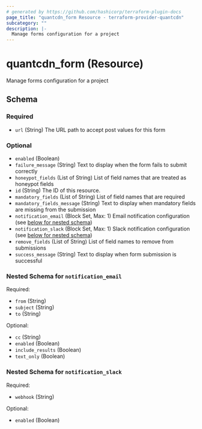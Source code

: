 ```yaml
---
# generated by https://github.com/hashicorp/terraform-plugin-docs
page_title: "quantcdn_form Resource - terraform-provider-quantcdn"
subcategory: ""
description: |-
  Manage forms configuration for a project
---
```


# quantcdn_form (Resource)

Manage forms configuration for a project



<!-- schema generated by tfplugindocs -->
## Schema

### Required

- `url` (String) The URL path to accept post values for this form

### Optional

- `enabled` (Boolean)
- `failure_message` (String) Text to display when the form fails to submit correctly
- `honeypot_fields` (List of String) List of field names that are treated as honeypot fields
- `id` (String) The ID of this resource.
- `mandatory_fields` (List of String) List of field names that are required
- `mandatory_fields_message` (String) Text to display when mandatory fields are missing from the submission
- `notification_email` (Block Set, Max: 1) Email notification configuration (see [below for nested schema](#nestedblock--notification_email))
- `notification_slack` (Block Set, Max: 1) Slack notification configuration (see [below for nested schema](#nestedblock--notification_slack))
- `remove_fields` (List of String) List of field names to remove from submissions
- `success_message` (String) Text to display when form submission is successful

<a id="nestedblock--notification_email"></a>
### Nested Schema for `notification_email`

Required:

- `from` (String)
- `subject` (String)
- `to` (String)

Optional:

- `cc` (String)
- `enabled` (Boolean)
- `include_results` (Boolean)
- `text_only` (Boolean)


<a id="nestedblock--notification_slack"></a>
### Nested Schema for `notification_slack`

Required:

- `webhook` (String)

Optional:

- `enabled` (Boolean)


